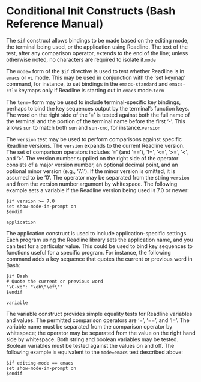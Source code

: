 # Conditional Init Constructs \(Bash Reference Manual\)

The `$if` construct allows bindings to be made based on the editing mode, the terminal being used, or the application using Readline. The text of the test, after any comparison operator, extends to the end of the line; unless otherwise noted, no characters are required to isolate it.`mode`

The `mode=` form of the `$if` directive is used to test whether Readline is in `emacs` or `vi` mode. This may be used in conjunction with the ‘set keymap’ command, for instance, to set bindings in the `emacs-standard` and `emacs-ctlx` keymaps only if Readline is starting out in `emacs` mode.`term`

The `term=` form may be used to include terminal-specific key bindings, perhaps to bind the key sequences output by the terminal’s function keys. The word on the right side of the ‘=’ is tested against both the full name of the terminal and the portion of the terminal name before the first ‘-’. This allows `sun` to match both `sun` and `sun-cmd`, for instance.`version`

The `version` test may be used to perform comparisons against specific Readline versions. The `version` expands to the current Readline version. The set of comparison operators includes ‘=’ \(and ‘==’\), ‘!=’, ‘&lt;=’, ‘&gt;=’, ‘&lt;’, and ‘&gt;’. The version number supplied on the right side of the operator consists of a major version number, an optional decimal point, and an optional minor version \(e.g., ‘7.1’\). If the minor version is omitted, it is assumed to be ‘0’. The operator may be separated from the string `version` and from the version number argument by whitespace. The following example sets a variable if the Readline version being used is 7.0 or newer:

```text
$if version >= 7.0
set show-mode-in-prompt on
$endif
```

`application`

The application construct is used to include application-specific settings. Each program using the Readline library sets the application name, and you can test for a particular value. This could be used to bind key sequences to functions useful for a specific program. For instance, the following command adds a key sequence that quotes the current or previous word in Bash:

```text
$if Bash
# Quote the current or previous word
"\C-xq": "\eb\"\ef\""
$endif
```

`variable`

The variable construct provides simple equality tests for Readline variables and values. The permitted comparison operators are ‘=’, ‘==’, and ‘!=’. The variable name must be separated from the comparison operator by whitespace; the operator may be separated from the value on the right hand side by whitespace. Both string and boolean variables may be tested. Boolean variables must be tested against the values on and off. The following example is equivalent to the `mode=emacs` test described above:

```text
$if editing-mode == emacs
set show-mode-in-prompt on
$endif
```

